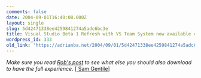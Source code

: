```yaml
---
comments: false
date: 2004-09-01T16:40:08.000Z
layout: single
slug: 5d42471338ee4259841274a5adc6bc3e
title: Visual Studio Beta 1 Refresh with VS Team System now available on MSDN
wordpress_id: 333
old_link: 'https://adrianba.net/2004/09/01/5d42471338ee4259841274a5adc6bc3e/'
---
```

_Make sure you read
[
Rob's post](http://weblogs.asp.net/robcaron/archive/2004/08/31/223741.aspx) to see what else you should also download to have
the full experience._
[[
Sam Gentile](http://samgentile.com/blog/archive/2004/08/31/12183.aspx)]
